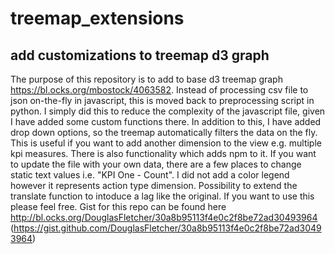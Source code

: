 # treemap_extensions
## add customizations to treemap d3 graph

The purpose of this repository is to add to base d3 treemap graph https://bl.ocks.org/mbostock/4063582. Instead of processing csv 
file to json on-the-fly in javascript, this is moved back to preprocessing script in python. I simply did this to reduce the complexity 
of the javascript file, given I have added some custom functions there. In addition to this, I have added drop down options, so the 
treemap automatically filters the data on the fly. This is useful if you want to add another dimension to the view e.g. multiple kpi measures. 
There is also functionality which adds npm to it. If you want to update the file with your own data, there are a 
few places to change static text values i.e. "KPI One - Count". I did not add a color legend however it represents action type dimension. Possibility to 
extend the translate function to intoduce a lag like the original. If you want to use this please feel free. Gist for this repo can be found here 
http://bl.ocks.org/DouglasFletcher/30a8b95113f4e0c2f8be72ad30493964
(https://gist.github.com/DouglasFletcher/30a8b95113f4e0c2f8be72ad30493964)

